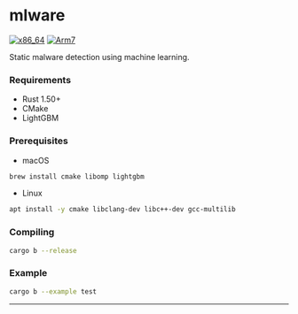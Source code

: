 # mlware 

[![x86_64](https://github.com/marirs/mlware/actions/workflows/linux_x86_64.yml/badge.svg?branch=master)](https://github.com/marirs/mlware/actions/workflows/linux_x86_64.yml)
[![Arm7](https://github.com/marirs/mlware/actions/workflows/linux_arm.yml/badge.svg?branch=master)](https://github.com/marirs/mlware/actions/workflows/linux_arm.yml)

Static malware detection using machine learning.

### Requirements
- Rust 1.50+
- CMake
- LightGBM

### Prerequisites

- macOS
```bash
brew install cmake libomp lightgbm
```

- Linux
```bash
apt install -y cmake libclang-dev libc++-dev gcc-multilib
```

### Compiling 
```bash
cargo b --release
```

### Example
```bash
cargo b --example test
```

---
